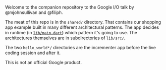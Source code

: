 Welcome to the companion repository to the Google I/O talk by
@mjohnsullivan and @filiph.

The meat of this repo is in the `shared/` directory. That contains our
shopping app example built in many different architectural patterns. The app
decides in runtime (in [`lib/main.dart`][libmain]) which pattern it's going
to use. The architectures themselves are in subdirectories of `lib/src/`.

[libmain]: https://github.com/filiph/state_experiments/blob/master/shared/lib/main.dart

The two `hello_world*/` directories are the incrementer app before
the live coding session and after it.

This is not an official Google product.
